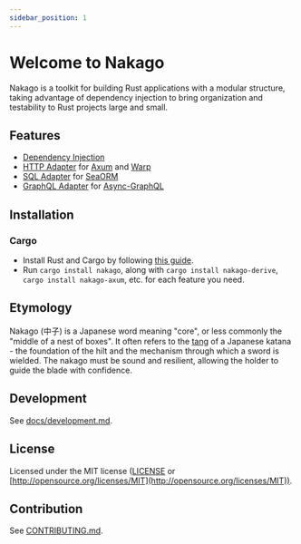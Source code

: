 ```yaml
---
sidebar_position: 1
---
```


# Welcome to Nakago

Nakago is a toolkit for building Rust applications with a modular structure, taking advantage of dependency injection to bring organization and testability to Rust projects large and small.

## Features

- [Dependency Injection](https://nakago.dev/docs/features/dependency-injection)
- [HTTP Adapter](https://nakago.dev/docs/features/axum-http) for [Axum](https://github.com/tokio-rs/axum) and [Warp](https://github.com/seanmonstar/warp)
- [SQL Adapter](https://nakago.dev/docs/features/sea-orm) for [SeaORM](https://github.com/SeaQL/sea-orm)
- [GraphQL Adapter](https://nakago.dev/docs/features/async-graphql) for [Async-GraphQL](https://github.com/async-graphql/async-graphql)

## Installation

### Cargo

- Install Rust and Cargo by following [this guide](https://www.rust-lang.org/tools/install).
- Run `cargo install nakago`, along with `cargo install nakago-derive`, `cargo install nakago-axum`, etc. for each feature you need.

## Etymology

Nakago (中子) is a Japanese word meaning "core", or less commonly the "middle of a nest of boxes". It often refers to the [tang](<https://en.wikipedia.org/wiki/Tang_(tools)>) of a Japanese katana - the foundation of the hilt and the mechanism through which a sword is wielded. The nakago must be sound and resilient, allowing the holder to guide the blade with confidence.

## Development

See [docs/development.md](https://nakago.dev/docs/development).

## License

Licensed under the MIT license ([LICENSE](https://github.com/bkonkle/nakago/blob/main/LICENSE) or [http://opensource.org/licenses/MIT](http://opensource.org/licenses/MIT)).

## Contribution

See [CONTRIBUTING.md](https://github.com/bkonkle/nakago/blob/main/CONTRIBUTING.md).
